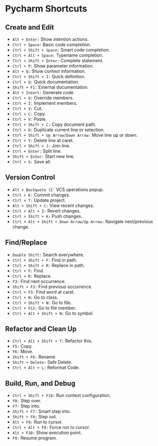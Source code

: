 # Pycharm Shortcuts

## Create and Edit

- `Alt + Enter:` Show intention actions.
- `Ctrl + Space:` Basic code completion.
- `Ctrl + Shift + Space:` Smart code completion.
- `Ctrl + Alt + Space:` Typename completion.
- `Ctrl + Shift + Enter:` Complete statement.
- `Ctrl + P:` Show parameter information.
- `Alt + Q:` Show context information.
- `Ctrl + Shift + I:` Quick definition.
- `Ctrl + Q:` Quick documentation.
- `Shift + F1:` External documentation.
- `Alt + Insert:` Generate code.
- `Ctrl + O:` Override members.
- `Ctrl + I:` Implement members.
- `Ctrl + X:` Cut.
- `Ctrl + C:` Copy.
- `Ctrl + V:` Paste.
- `Ctrl + Shift + C:` Copy document path.
- `Ctrl + D:` Duplicate current line or selection.
- `Ctrl + Shift + Up Arrow/Down Arrow:` Move line up or down.
- `Ctrl + Y:` Delete line at caret.
- `Ctrl + Shift + J:` Join line.
- `Ctrl + Enter:` Split line.
- `Shift + Enter:` Start new line.
- `Ctrl + S:` Save all.

## Version Control

- `Alt + Backquote (`):` VCS operations popup.
- `Ctrl + K:` Commit changes.
- `Ctrl + T:` Update project.
- `Alt + Shift + C:` View recent changes.
- `Ctrl + Alt + Z:` Revert changes.
- `Ctrl + Shift + K:` Push changes.
- `Ctrl + Alt + Shift + Down Arrow/Up Arrow:` Navigate next/previous change.

## Find/Replace

- `Double Shift:` Search everywhere.
- `Ctrl + Shift + F:` Find in path.
- `Ctrl + Shift + R:` Replace in path.
- `Ctrl + F:` Find.
- `Ctrl + R:` Replace.
- `F3:` Find next occurrence.
- `Shift + F3:` Find previous occurrence.
- `Ctrl + F3:` Find word at caret.
- `Ctrl + N:` Go to class.
- `Ctrl + Shift + N:` Go to file.
- `Ctrl + F12:` Go to file member.
- `Ctrl + Alt + Shift + N:` Go to symbol.

## Refactor and Clean Up

- `Ctrl + Alt + Shift + T:` Refactor this.
- `F5:` Copy.
- `F6:` Move.
- `Shift + F6:` Rename.
- `Shift + Delete:` Safe Delete.
- `Ctrl + Alt + L:` Reformat Code.

## Build, Run, and Debug

- `Ctrl + Shift + F10:` Run context configuration.
- `F8:` Step over.
- `F7:` Step into.
- `Shift + F7:` Smart step into.
- `Shift + F8:` Step out.
- `Alt + F9:` Run to cursor.
- `Ctrl + Alt + F9:` Force run to cursor.
- `Alt + F10:` Show execution point.
- `F9:` Resume program.
